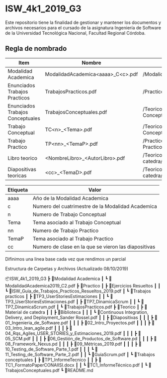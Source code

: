 # ISW_4k1_2019_G3
Este repositorio tiene la finalidad de gestionar y mantener los documentos y archivos necesarios para el cursado de la asignatura Ingeniería de Software de la Universidad Tecnológica Nacional, Facultad Regional Córdoba.


## Regla de nombrado
|Item|Nombre|Ubicacion|
|----|------|---------|
|Modalidad Academica|ModalidadAcademica\<aaaa>_C\<c>.pdf|/ModalidadAcademica|
|Enunciados Trabajos Practicos|TrabajosPracticos.pdf|/Practico/Trabajos Practicos|
|Enunciados Trabajos Conceptuales|TrabajosConceptuales.pdf|/Teorico/Trabajos Conceptuales|
|Trabajo Conceptual|TC\<n>_\<Tema>.pdf|/Teorico/Trabajos Conceptuales/TC\<n>_\<Tema>|
|Trabajo Practico|TP\<nn>_\<TemaP>.pdf|/Practico/Trabajos Practicos/TC\<nn>_\<TemaP>|
|Libro teorico|\<NombreLibro>_\<AutorLibro>.pdf|/Teorico/Material de catedra/Biblioteca|  
|Diapositivas teoricas|\<cc>_\<TemaD>.pdf|/Teorico/Material de catedra/Diapositivas|  

  
|Etiqueta|Valor|
|--------|-----|
|aaaa|Año de la Modalidad Academica|
|c|Numero del cuatrimestre de la Modalidad Academica|
|n|Numero de Trabajo Conceptual|
|Tema|Tema asociado al Trabajo Conceptual|
|nn|Numero de Trabajo Practico|
|TemaP|Tema asociado al Trabajo Practico|
|cc|Numero de clase en la que se vieron las diapositivas|

Difinimos una linea base cada vez que rendimos un parcial

Estructura de Carpetas y Archivos (Actualizado 08/10/2019)

📦ISW_4k1_2019_G3
┣ 📂Modalidad Academica
┃ ┗ 📜ModalidadAcademica2019_C2.pdf
┣ 📂Practico
┃ ┣ 📂Ejercicios Resueltos
┃ ┃ ┗ 📜ISW_Guia_de_Trabajos_Practicos_Resueltos_2019.pdf
┃ ┗ 📂Trabajos practicos
┃   ┣ 📂TP3_UserStoriesEstimaciones
┃   ┃ ┗ 📜TP3_UserStoriesEstimaciones.pdf
┃   ┣ 📂TP7_DinamicaScrum
┃   ┃ ┗ 📜TP7_DinamicaScrum.pdf
┃   ┗ 📜TrabajosPracticos.pdf
┣ 📂Teorico
┃ ┣ 📂Material de catedra
┃ ┃ ┣ 📂Biblioteca
┃ ┃ ┃ ┗ 📜Continuous Integration, Delivery, and Deployment_Sander Rossel.pdf
┃ ┃ ┣ 📂Diapositivas
┃ ┃ ┃ ┣ 📜01_Ingenieria_de_Software.pdf
┃ ┃ ┃ ┣ 📜02_Intro_Proyectos.pdf
┃ ┃ ┃ ┣ 📜03_Intro_lean_agile.pdf
┃ ┃ ┃ ┣ 📜04_Rqs_Agiles_USER_STORIES_y_Estimaciones_2019.pdf
┃ ┃ ┃ ┣ 📜05_SCM.pdf
┃ ┃ ┃ ┣ 📜06_Gestión_de_Productos_de_Software.pd 
┃ ┃ ┃ ┣ 📜08_Framework_Nexus.pd 
┃ ┃ ┃ ┣ 📜09_Métricas_2019.pdf
┃ ┃ ┃ ┣ 📜10_Testing_de_Software_Parte_1.pdf
┃ ┃ ┃ ┗ 📜11_Testing_de_Software_Parte_2.pdf
┃ ┃ ┗ 📜GuiaScrum.pdf
┃ ┗ 📂Trabajos conceptuales
┃   ┣ 📂TP1_InformeTecnico
┃   ┃ ┣ 📜TC1_FormatoPaperCONAIISI.docx
┃   ┃ ┗ 📜TC1_InformeTécnico.pdf
┃   ┗ 📜TrabajosConceptuales.pdf
┗ 📜README.md
 
